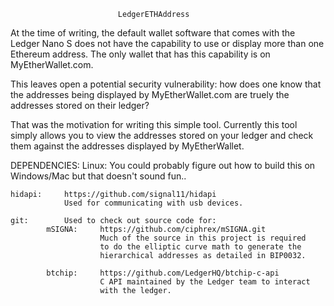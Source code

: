                             LedgerETHAddress

At the time of writing, the default wallet software that comes with the
Ledger Nano S does not have the capability to use or display more than
one Ethereum address.  The only wallet that has this capability is on
MyEtherWallet.com.

This leaves open a potential security vulnerability: how does one know
that the addresses being displayed by MyEtherWallet.com are truely the
addresses stored on their ledger?

That was the motivation for writing this simple tool. Currently this
tool simply allows you to view the addresses stored on your ledger and
check them against the addresses displayed by MyEtherWallet.


DEPENDENCIES:
    Linux:      You could probably figure out how to build this
                on Windows/Mac but that doesn't sound fun..

    hidapi:     https://github.com/signal11/hidapi
                Used for communicating with usb devices.

    git:        Used to check out source code for:
            mSIGNA:     https://github.com/ciphrex/mSIGNA.git 
                        Much of the source in this project is required
                        to do the elliptic curve math to generate the
                        hierarchical addresses as detailed in BIP0032.

            btchip:     https://github.com/LedgerHQ/btchip-c-api
                        C API maintained by the Ledger team to interact
                        with the ledger.


